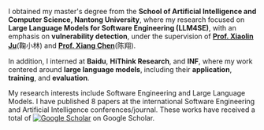 <!-- My research interest includes speech synthesis, neural machine translation and automatic music generation. I have published 50+ papers <a href='https://scholar.google.com/citations?user=4FA6C0AAAAAJ'><img src="https://img.shields.io/endpoint?logo=Google%20Scholar&url=https%3A%2F%2Fcdn.jsdelivr.net%2Fgh%2FRayeRen%2Frayeren.github.io@google-scholar-stats%2Fgs_data_shieldsio.json&labelColor=f6f6f6&color=9cf&style=flat&label=citations"></a> at the top international AI conferences such as NeurIPS, ICML, ICLR, KDD.  -->
I obtained my master's degree from the **School of Artificial Intelligence and Computer Science, Nantong University**, where my research focused on **Large Language Models for Software Engineering (LLM4SE)**, with an emphasis on **vulnerability detection**, under the supervision of [**Prof. Xiaolin Ju**](https://ntu-juking.github.io/)(鞠小林) and [**Prof. Xiang Chen**](https://xchencs.github.io/)(陈翔).

In addition, I interned at **Baidu**, **HiThink Research**, and **INF**, where my work centered around **large language models**, including their **application**, **training**, and **evaluation**.

My research interests include Software Engineering and Large Language Models. 
I have published 8 papers at the international Software Engineering and Artificial Intelligence conferences/journal. 
These works have received a total of [![Google Scholar](https://img.shields.io/badge/Google%20Scholar-137%20citations-blue?logo=google-scholar)](https://scholar.google.com/citations?user=uaEXxPgAAAAJ) on Google Scholar.

